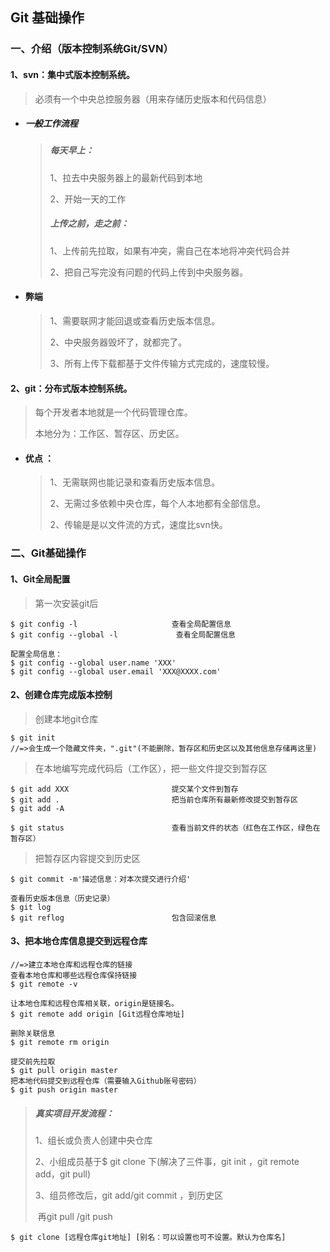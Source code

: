 ## Git 基础操作

### 一、介绍（版本控制系统Git/SVN）

#### 1、svn：集中式版本控制系统。

> 必须有一个中央总控服务器（用来存储历史版本和代码信息）

- ##### 一般工作流程

    > ##### 每天早上：
    >
    > 1、拉去中央服务器上的最新代码到本地
    >
    > 2、开始一天的工作
    >
    > ##### 上传之前，走之前：
    >
    > 1、上传前先拉取，如果有冲突，需自己在本地将冲突代码合并
    >
    > 2、把自己写完没有问题的代码上传到中央服务器。

- #### 弊端

    > 1、需要联网才能回退或查看历史版本信息。
    >
    > 2、中央服务器毁坏了，就都完了。
    >
    > 3、所有上传下载都基于文件传输方式完成的，速度较慢。

#### 2、git：分布式版本控制系统。

> 每个开发者本地就是一个代码管理仓库。
>
> 本地分为：工作区、暂存区、历史区。

 - #### 优点 ：

   > 1、无需联网也能记录和查看历史版本信息。
   >
   > 2、无需过多依赖中央仓库，每个人本地都有全部信息。
   >
   > 2、传输是是以文件流的方式，速度比svn快。

###  二、Git基础操作

#### 		1、Git全局配置

> 第一次安装git后

```shell
$ git config -l						查看全局配置信息
$ git config --global -l			 查看全局配置信息

配置全局信息：
$ git config --global user.name 'XXX'
$ git config --global user.email 'XXX@XXXX.com'
```

 #### 	2、创建仓库完成版本控制

> 创建本地git仓库

```shell
$ git init
//=>会生成一个隐藏文件夹，".git"(不能删除，暂存区和历史区以及其他信息存储再这里)
```

> 在本地编写完成代码后（工作区），把一些文件提交到暂存区

```shell
$ git add XXX						提交某个文件到暂存
$ git add .							把当前仓库所有最新修改提交到暂存区
$ git add -A

$ git status 						查看当前文件的状态（红色在工作区，绿色在暂存区）
```

> 把暂存区内容提交到历史区

``` shell
$ git commit -m'描述信息：对本次提交进行介绍'

查看历史版本信息（历史记录）
$ git log
$ git reflog  						包含回滚信息
```

#### 	3、把本地仓库信息提交到远程仓库

``` shell
//=>建立本地仓库和远程仓库的链接
查看本地仓库和哪些远程仓库保持链接
$ git remote -v

让本地仓库和远程仓库相关联，origin是链接名。
$ git remote add origin [Git远程仓库地址]		

删除关联信息
$ git remote rm origin
```

```shell
提交前先拉取
$ git pull origin master
把本地代码提交到远程仓库（需要输入Github账号密码）
$ git push origin master
```

> ##### 真实项目开发流程：
>
> 1、组长或负责人创建中央仓库
>
> 2、小组成员基于$ git clone 下(解决了三件事，git init ，git remote add，git pull)
>
> 3、组员修改后，git add/git commit ，到历史区
>
> ​	再git pull /git push

```shell
$ git clone [远程仓库git地址] [别名：可以设置也可不设置。默认为仓库名]
```

